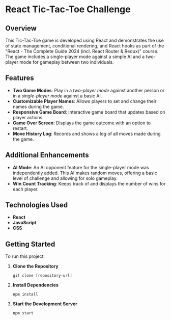 # React Tic-Tac-Toe Challenge

## Overview

This Tic-Tac-Toe game is developed using React and demonstrates the use of state management, conditional rendering, and React hooks as part of the "React - The Complete Guide 2024 (incl. React Router & Redux)" course. The game includes a single-player mode against a simple AI and a two-player mode for gameplay between two individuals.

## Features

- **Two Game Modes**: Play in a _two-player mode_ against another person or in a _single-player mode_ against a basic AI.
- **Customizable Player Names**: Allows players to set and change their names during the game.
- **Responsive Game Board**: Interactive game board that updates based on player actions.
- **Game Over Screen**: Displays the game outcome with an option to restart.
- **Move History Log**: Records and shows a log of all moves made during the game.

## Additional Enhancements

- **AI Mode**: An AI opponent feature for the single-player mode was independently added. This AI makes random moves, offering a basic level of challenge and allowing for solo gameplay.
- **Win Count Tracking**: Keeps track of and displays the number of wins for each player.

## Technologies Used

- **React**
- **JavaScript**
- **CSS**

## Getting Started

To run this project:

1. **Clone the Repository**
   ```
   git clone [repository-url]
   ```
2. **Install Dependencies**
   ```
   npm install
   ```
3. **Start the Development Server**
   ```
   npm start
   ```
